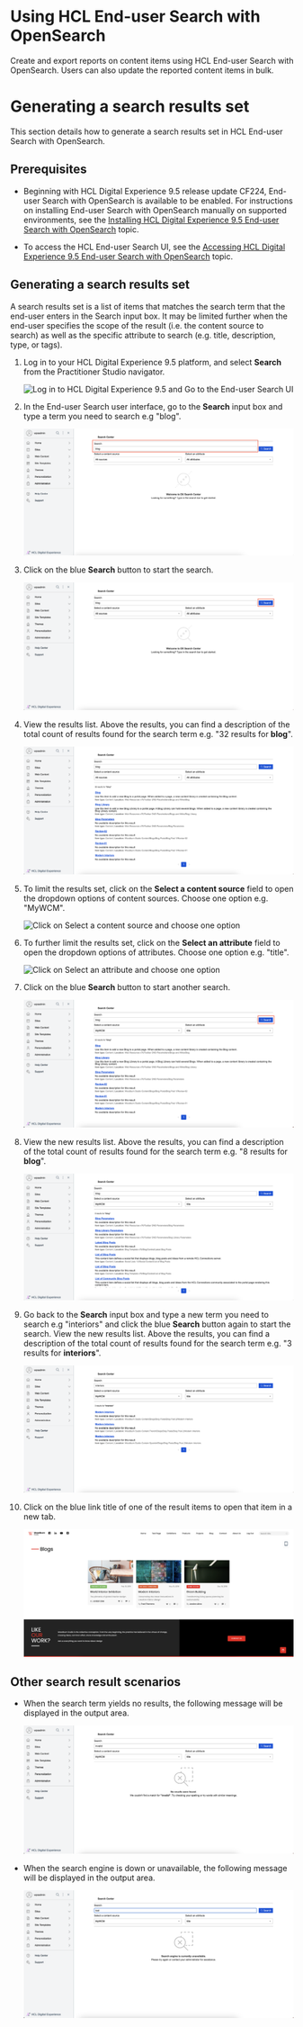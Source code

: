 # Using HCL End-user Search with OpenSearch

Create and export reports on content items using HCL End-user Search with OpenSearch. Users can also update the reported content items in bulk.

# Generating a search results set

This section details how to generate a search results set in HCL End-user Search with OpenSearch.

## Prerequisites

- Beginning with HCL Digital Experience 9.5 release update CF224, End-user Search with OpenSearch is available to be enabled. For instructions on installing End-user Search with OpenSearch manually on supported environments, see the [Installing HCL Digital Experience 9.5 End-user Search with OpenSearch](../installation/index.md) topic.

- To access the HCL End-user Search UI, see the [Accessing HCL Digital Experience 9.5 End-user Search with OpenSearch](../access/index.md) topic.

## Generating a search results set

A search results set is a list of items that matches the search term that the end-user enters in the Search input box. It may be limited further when the end-user specifies the scope of the result (i.e. the content source to search) as well as the specific attribute to search (e.g. title, description, type, or tags).

1.  Log in to your HCL Digital Experience 9.5 platform, and select **Search** from the Practitioner Studio navigator.

    ![](../../../assets/HCL_DX_95_Practitioner_Studio_interface.png "Log in to HCL Digital Experience 9.5 and Go to the End-user Search UI")

2.  In the End-user Search user interface, go to the **Search** input box and type a term you need to search e.g "blog".

    ![](../../../assets/HCL_Search_01_Input_Query.png "Input a search term in the Search input box")

3.  Click on the blue **Search** button to start the search.

    ![](../../../assets/HCL_Search_02_Button_Trigger.png "Click on the blue Search button")

4.  View the results list. Above the results, you can find a description of the total count of results found for the search term e.g. "32 results for **blog**".

    ![](../../../assets/HCL_Search_03_Results_Set_Initial.png "View the search results and note the count of results found")

5.  To limit the results set, click on the **Select a content source** field to open the dropdown options of content sources. Choose one option e.g. "MyWCM".

    ![](../../../assets/HCL_Search__04_Input_Scope.png "Click on Select a content source and choose one option")

6.  To further limit the results set, click on the **Select an attribute** field to open the dropdown options of attributes. Choose one option e.g. "title".

    ![](../../../assets/HCL_Search__05_Input_Type.png "Click on Select an attribute and choose one option")

7.  Click on the blue **Search** button to start another search.

    ![](../../../assets/HCL_Search_06_Button_Trigger.png "Click on Search button to start another search")

8.  View the new results list. Above the results, you can find a description of the total count of results found for the search term e.g. "8 results for **blog**".

    ![](../../../assets/HCL_Search_07_Results_Set_Filtered.png "View the filtered down search results and note the count of results found")

9.  Go back to the **Search** input box and type a new term you need to search e.g "interiors" and click the blue **Search** button again to start the search. View the new results list. Above the results, you can find a description of the total count of results found for the search term e.g. "3 results for **interiors**".

    ![](../../../assets/HCL_Search_08_Input_Query_Change.png "Change the search term in the Search input box")

9.  Click on the blue link title of one of the result items to open that item in a new tab.

    ![](../../../assets/HCL_Search_09_Open_Result_Item.png "Click on one of the result items to open it in a new tab")

## Other search result scenarios

- When the search term yields no results, the following message will be displayed in the output area.
    
    ![](../../../assets/HCL_Search_10_No_Results_Found.png)

- When the search engine is down or unavailable, the following message will be displayed in the output area.
    
    ![](../../../assets/HCL_Search_11_Search_Engine_Unavailable.png)